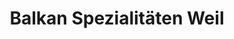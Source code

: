 ---
title: "Balkan Spezialitäten Weil"
url: /weil-im-schoenbuch/balkan-spezialitaeten-weil/
shop: Bäckerei
---